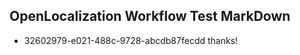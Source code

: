 ## OpenLocalization Workflow Test MarkDown
* 32602979-e021-488c-9728-abcdb87fecdd thanks!

<!--HONumber=Jul16_HO2-->


